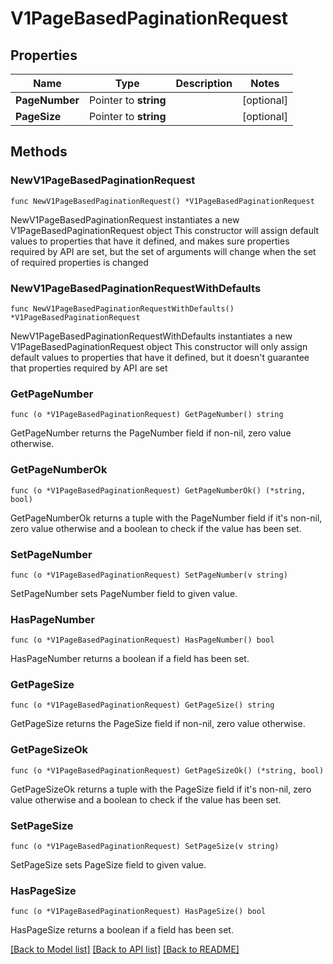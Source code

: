 # V1PageBasedPaginationRequest

## Properties

Name | Type | Description | Notes
------------ | ------------- | ------------- | -------------
**PageNumber** | Pointer to **string** |  | [optional] 
**PageSize** | Pointer to **string** |  | [optional] 

## Methods

### NewV1PageBasedPaginationRequest

`func NewV1PageBasedPaginationRequest() *V1PageBasedPaginationRequest`

NewV1PageBasedPaginationRequest instantiates a new V1PageBasedPaginationRequest object
This constructor will assign default values to properties that have it defined,
and makes sure properties required by API are set, but the set of arguments
will change when the set of required properties is changed

### NewV1PageBasedPaginationRequestWithDefaults

`func NewV1PageBasedPaginationRequestWithDefaults() *V1PageBasedPaginationRequest`

NewV1PageBasedPaginationRequestWithDefaults instantiates a new V1PageBasedPaginationRequest object
This constructor will only assign default values to properties that have it defined,
but it doesn't guarantee that properties required by API are set

### GetPageNumber

`func (o *V1PageBasedPaginationRequest) GetPageNumber() string`

GetPageNumber returns the PageNumber field if non-nil, zero value otherwise.

### GetPageNumberOk

`func (o *V1PageBasedPaginationRequest) GetPageNumberOk() (*string, bool)`

GetPageNumberOk returns a tuple with the PageNumber field if it's non-nil, zero value otherwise
and a boolean to check if the value has been set.

### SetPageNumber

`func (o *V1PageBasedPaginationRequest) SetPageNumber(v string)`

SetPageNumber sets PageNumber field to given value.

### HasPageNumber

`func (o *V1PageBasedPaginationRequest) HasPageNumber() bool`

HasPageNumber returns a boolean if a field has been set.

### GetPageSize

`func (o *V1PageBasedPaginationRequest) GetPageSize() string`

GetPageSize returns the PageSize field if non-nil, zero value otherwise.

### GetPageSizeOk

`func (o *V1PageBasedPaginationRequest) GetPageSizeOk() (*string, bool)`

GetPageSizeOk returns a tuple with the PageSize field if it's non-nil, zero value otherwise
and a boolean to check if the value has been set.

### SetPageSize

`func (o *V1PageBasedPaginationRequest) SetPageSize(v string)`

SetPageSize sets PageSize field to given value.

### HasPageSize

`func (o *V1PageBasedPaginationRequest) HasPageSize() bool`

HasPageSize returns a boolean if a field has been set.


[[Back to Model list]](../README.md#documentation-for-models) [[Back to API list]](../README.md#documentation-for-api-endpoints) [[Back to README]](../README.md)


